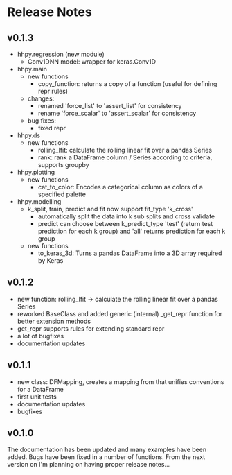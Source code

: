 # Release Notes

## v0.1.3
- hhpy.regression (new module)
  - Conv1DNN model: wrapper for keras.Conv1D
- hhpy.main
  - new functions
    - copy_function: returns a copy of a function (useful for defining repr rules) 
  - changes:
    - renamed 'force_list' to 'assert_list' for consistency
    - rename 'force_scalar' to 'assert_scalar' for consistency
  - bug fixes:
    - fixed repr
- hhpy.ds
  - new functions
    - rolling_lfit: calculate the rolling linear fit over a pandas Series
    - rank: rank a DataFrame column / Series according to criteria, supports groupby
- hhpy.plotting
  - new functions
    - cat_to_color: Encodes a categorical column as colors of a specified palette
- hhpy.modelling
  - k_split, train, predict and fit now support fit_type 'k_cross'
    - automatically split the data into k sub splits and cross validate
    - predict can choose between k_predict_type 'test' (return test prediction for each k group) and 'all' returns
      prediction for each k group
  - new functions
    - to_keras_3d: Turns a pandas DataFrame into a 3D array required by Keras

## v0.1.2
- new function: rolling_lfit -> calculate the rolling linear fit over a pandas Series
- reworked BaseClass and added generic (internal) _get_repr function for better extension methods
- get_repr supports rules for extending standard repr
- a lot of bugfixes
- documentation updates

## v0.1.1
- new class: DFMapping, creates a mapping from that unifies conventions for a DataFrame
- first unit tests
- documentation updates
- bugfixes

## v0.1.0
The documentation has been updated and many examples have been added. Bugs have been fixed in a number of functions. 
From the next version on I'm planning on having proper release notes...